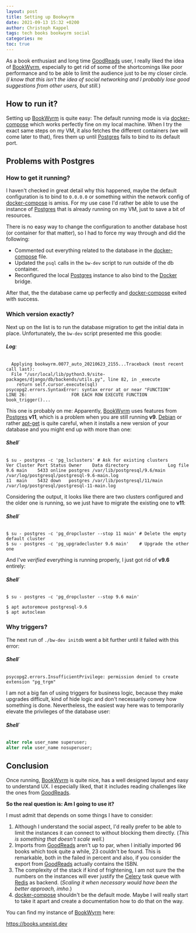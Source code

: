 ```yaml
---
layout: post
title: Setting up Bookwyrm
date: 2021-09-13 15:32 +0200
author: Christoph Kappel
tags: tech books bookwyrm social
categories: me
toc: true
---
```

As a book enthusiast and long time [GoodReads][5] user, I really liked the idea of [BookWyrm][1],
especially to get rid of some of the shortcomings like poor performance and to be able to limit the
audience just to be my closer circle. (*I know that this isn't the idea of social networking and I
probably lose good suggestions from other users, but still.*)

## How to run it?

Setting up [BookWyrm][1] is quite easy: The default running mode is via [docker-compose][9] which
works perfectly fine on my local machine. When I try the exact same steps on my VM, it also fetches
the different containers (we will come later to that), fires them up until [Postgres][6] fails to
bind to its default port.

## Problems with Postgres

### How to get it running?

I haven't checked in great detail why this happened, maybe the default configuration is to bind
to `0.0.0.0` or something within the network config of [docker-compose][9] is amiss. For my use case
I'd rather be able to use the instance of [Postgres][6] that is already running on my VM, just to
save a bit of resources.

There is no easy way to change the configuration to another database host (or container for that
matter), so I had to force my way through and did the following:

- Commented out everything related to the database in the [docker-compose][9] file.
- Updated the `psql` calls in the `bw-dev` script to run outside of the db container.
- Reconfigured the local [Postgres][6] instance to also bind to the [Docker][4] bridge.

After that, the the database came up perfectly and [docker-compose][9] exited with success.

### Which version exactly?

Next up on the list is to run the database migration to get the initial data in place.
Unfortunately, the `bw-dev` script presented me this goodie:

###### **Log**:
```log
  Applying bookwyrm.0077_auto_20210623_2155...Traceback (most recent call last):
  File "/usr/local/lib/python3.9/site-packages/django/db/backends/utils.py", line 82, in _execute
    return self.cursor.execute(sql)
psycopg2.errors.SyntaxError: syntax error at or near "FUNCTION"
LINE 26:                 FOR EACH ROW EXECUTE FUNCTION book_trigger()...
```

This one is probably on me: Apparently, [BookWyrm][1] uses features from [Postgres][6] **v11**,
which is a problem when you are still running **v9**. [Debian][3] or rather [apt-get][8] is quite
careful, when it installs a new version of your database and you might end up with more than one:

###### **Shell**`
```shell
$ su - postgres -c 'pg_lsclusters' # Ask for existing clusters
Ver Cluster Port Status Owner    Data directory               Log file
9.6 main    5433 online postgres /var/lib/postgresql/9.6/main /var/log/postgresql/postgresql-9.6-main.log
11  main    5432 down   postgres /var/lib/postgresql/11/main  /var/log/postgresql/postgresql-11-main.log
```

Considering the output, it looks like there are two clusters configured and the older one is running,
so we just have to migrate the existing one to **v11**:

###### **Shell**`
```shell
$ su - postgres -c 'pg_dropcluster --stop 11 main' # Delete the empty default cluster
$ su - postgres -c 'pg_upgradecluster 9.6 main'    # Upgrade the other one
```

And I've _verified_ everything is running properly, I just got rid of **v9.6** entirely:

###### **Shell**`
```shell
$ su - postgres -c 'pg_dropcluster --stop 9.6 main'

$ apt autoremove postgresql-9.6
$ apt autoclean
```

### Why triggers?

The next run of `./bw-dev initdb` went a bit further until it failed with this error:

###### **Shell**`
```log
psycopg2.errors.InsufficientPrivilege: permission denied to create extension "pg_trgm"
```

I am not a big fan of using triggers for business logic, because they make upgrades difficult, kind
of hide logic and don't necessarily convey how something is done. Nevertheless, the easiest way here
was to temporarily elevate the privileges of the database user:

###### **Shell**`
```sql
alter role user_name superuser;
alter role user_name nosuperuser;
```

## Conclusion

Once running, [BookWyrm][1] is quite nice, has a well designed layout and easy to understand UX. I
especially liked, that it includes reading challenges like the ones from [GoodReads][5].

**So the real question is: Am I going to use it?**

I must admit that depends on some things I have to consider:

1) Although I understand the social aspect, I'd really prefer to be able to limit the instances it
can connect to without blocking them directly. (_This is something that doesn't scale well._)
2) Imports from [GoodReads][5] aren't up to par, when I initially imported 96 books which took quite
a while, 23 couldn't be found. This is remarkable, both in the failed in percent and also, if you
consider the export from [GoodReads][5] actually contains the ISBN.
3) The complexity of the stack if kind of frightening, I am not sure the the numbers on the instances
will ever justify the [Celery][2] task queue with [Redis][7] as backend. (_Scaling it when necessary
would have been the better approach, imho._)
4) [docker-compose][9] shouldn't be the default mode. Maybe I will really start to take it apart
and create a documentation how to do that on the way.

You can find my instance of [BookWyrm][1] here:

<https://books.unexist.dev>

[1]: https://bookwyrm.social/
[2]: https://docs.celeryproject.org/en/master/index.html
[3]: https://www.debian.org/
[4]: https://www.docker.com/
[5]: https://www.goodreads.com/
[6]: https://www.postgresql.org/
[7]: https://redis.io/
[8]: https://wiki.debian.org/apt-get
[9]: https://docs.docker.com/compose/